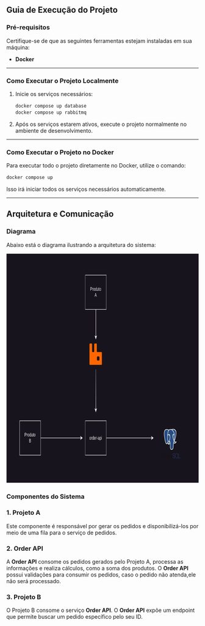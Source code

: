 ## Guia de Execução do Projeto

### Pré-requisitos

Certifique-se de que as seguintes ferramentas estejam instaladas em sua máquina:

- **Docker**

---

### Como Executar o Projeto Localmente

1. Inicie os serviços necessários:
   ```bash
   docker compose up database
   docker compose up rabbitmq
   ```

2. Após os serviços estarem ativos, execute o projeto normalmente no ambiente de desenvolvimento.

---

### Como Executar o Projeto no Docker

Para executar todo o projeto diretamente no Docker, utilize o comando:

```bash
docker compose up
```

Isso irá iniciar todos os serviços necessários automaticamente.

---

## Arquitetura e Comunicação

### Diagrama

Abaixo está o diagrama ilustrando a arquitetura do sistema:

<img src="doc/Order-api.svg" width="600" height="600" />

### Componentes do Sistema

### 1. **Projeto A**
Este componente é responsável por gerar os pedidos e disponibilizá-los por meio de uma fila para o serviço de pedidos.

### 2. **Order API**
A **Order API** consome os pedidos gerados pelo Projeto A, processa as informações e realiza cálculos, como a soma dos produtos.
O **Order API** possui validações para consumir os pedidos, caso o pedido não atenda,ele não será processado.

### 3. **Projeto B**
O Projeto B consome o serviço **Order API**. O **Order API** expõe um endpoint que permite buscar um pedido específico pelo seu ID.